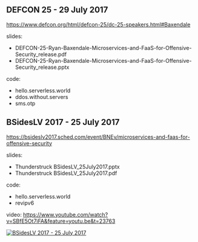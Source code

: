
## DEFCON 25 - 29 July 2017

https://www.defcon.org/html/defcon-25/dc-25-speakers.html#Baxendale

slides:

* DEFCON-25-Ryan-Baxendale-Microservices-and-FaaS-for-Offensive-Security_release.pdf
* DEFCON-25-Ryan-Baxendale-Microservices-and-FaaS-for-Offensive-Security_release.pptx

code:

* hello.serverless.world
* ddos.without.servers
* sms.otp


## BSidesLV 2017 - 25 July 2017

https://bsideslv2017.sched.com/event/BNEv/microservices-and-faas-for-offensive-security

slides:

* Thunderstruck BSidesLV_25July2017.pptx
* Thunderstruck BSidesLV_25July2017.pdf

code:

* hello.serverless.world
* revipv6

video: https://www.youtube.com/watch?v=SBfE5Ot7iFA&feature=youtu.be&t=23763

[![BSidesLV 2017 - 25 July 2017](http://img.youtube.com/vi/SBfE5Ot7iFA/0.jpg)](https://www.youtube.com/watch?v=SBfE5Ot7iFA&feature=youtu.be&t=23763)

